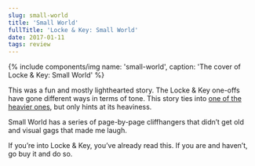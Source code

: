 ```yaml
---
slug: small-world
title: 'Small World'
fullTitle: 'Locke & Key: Small World'
date: 2017-01-11
tags: review
---
```


{% include components/img name: 'small-world', caption: 'The cover of Locke & Key: Small World' %}

This was a fun and mostly lighthearted story. The Locke & Key one-offs have gone different ways in terms of tone. This story ties into [one of the heavier ones](https://www.goodreads.com/book/show/13647975-locke-and-key), but only hints at its heaviness.

Small World has a series of page-by-page cliffhangers that didn’t get old and visual gags that made me laugh.

If you’re into Locke & Key, you’ve already read this. If you are and haven’t, go buy it and do so.
